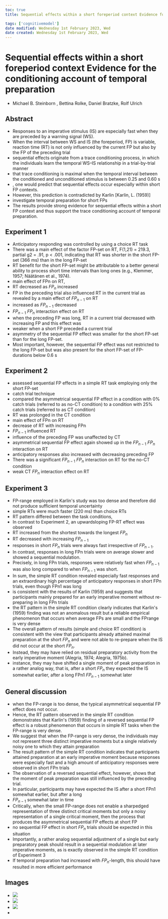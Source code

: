```yaml
---
toc: true
title: Sequential effects within a short foreperiod context Evidence for the conditioning account of temporal preparation

tags: ['cognitivemodel']
date modified: Wednesday 1st February 2023, Wed
date created: Wednesday 1st February 2023, Wed
---
```


# Sequential effects within a short foreperiod context Evidence for the conditioning account of temporal preparation
- Michael B. Steinborn , Bettina Rolke, Daniel Bratzke, Rolf Ulrich


## Abstract
- Responses to an imperative stimulus (IS) are especially fast when they are preceded by a warning signal (WS).
- When the interval between WS and IS (the foreperiod, FP) is variable, reaction time (RT) is not only influenced by the current FP but also by the FP of the preceding trial
- sequential effects originate from a trace conditioning process, in which the individuals learn the temporal WS–IS relationship in a trial-by-trial manner
- that trace conditioning is maximal when the temporal interval between the conditioned and unconditioned stimulus is between 0.25 and 0.60 s
- , one would predict that sequential effects occur especially within short FP contexts.
- However, this prediction is contradicted by Karlin [Karlin, L. (1959)]
- investigate temporal preparation for short FPs
- The results provide strong evidence for sequential effects within a short FP context and thus support the trace conditioning account of temporal preparation.

## Experiment 1
- Anticipatory responding was controlled by using a choice RT task
- There was a main effect of the factor FP-set on RT, F(1,21) = 219.3, partial g2 = .91, p < .001, indicating that RT was shorter in the short FP-set (366 ms) than in the long FP-set
- RT benefit for the short FP-set might be attributable to a better general ability to process short time intervals than long ones (e.g., Klemmer, 1957; Näätänen et al., 1974).
- main effect of FPn on RT,
- RT decreased as $FP_n$ increased
- FP in the preceding trial also influenced RT in the current trial as revealed by a main effect of $FP_{n-1}$ on RT
- increased as $FP_{n-1}$ decreased
- $FP_{n-1}$ $FP_n$ interaction effect on RT
- when the preceding FP was long, RT in a current trial decreased with increasing FP and this effect was
- weaker when a short FP preceded a current trial
- asymmetry of the sequential FP effect was smaller for the short FP-set than for the long FP-set.
- Most important, however, the sequential FP effect was not restricted to the long FP-set but was also present for the short FP-set of FP-durations below 0.6 s

## Experiment 2
- assessed sequential FP effects in a simple RT task employing only the short FP-set
- catch trial technique
- compared the asymmetrical sequential FP effect in a condition with 0% catch trials (referred to as no-CT condition) to a condition with 25% catch trials (referred to as CT condition)
- RT was prolonged in the CT condition
- main effect of FPn on RT
- decrease of RT with increasing FPn
- $FP_{n-1}$ influenced RT
- influence of the preceding FP was unaffected by CT
- asymmetrical sequential FP effect again showed up in the $FP_{n-1}$ $FP_n$ interaction on RT
- anticipatory responses also increased with decreasing preceding FP
- There was a significant $FP_{n-1}$ $FP_n$ interaction on RT for the no-CT condition
- weak CT $FP_n$ interaction effect on RT

## Experiment 3
- FP-range employed in Karlin's study was too dense and therefore did not produce sufficient temporal uncertainty
- simple RTs were much faster (220 ms) than choice RTs
- RT pattern differed between the task conditions,
- In contrast to Experiment 2, an upwardsloping FP-RT effect was observed
- RT increased from the shortest towards the longest $FP_n$
- RT decreased with increasing $FP_{n-1}$
- responses in short $FP_n$ trials were always fast irrespective of $FP_{n-1}$.
- In contrast, responses in long FPn trials were on average slower and showed a sequential modulation.
- Precisely, in long FPn trials, responses were relatively fast when $FP_{n-1}$ was also long compared to when $FP_{n-1}$ was short.
- In sum, the simple RT condition revealed especially fast responses and an extraordinary high percentage of anticipatory responses in short FPn trials, even though FPn1 was long
- is consistent with the results of Karlin (1959) and suggests that participants mainly prepared for an early imperative moment without re-preparing in long FPn trials
- the RT pattern in the simple RT condition clearly indicates that Karlin's (1959) finding was not an anomalous result but a reliable empirical phenomenon that occurs when average FPs are small and the FPrange is very dense
- The overall pattern of results (simple and choice RT condition) is consistent with the view that participants already attained maximal preparation at the short $FP_n$ and were not able to re-prepare when the IS did not occur at the short $FP_n$.
- Instead, they may have relied on residual preparatory activity from the early imperative moment (Alegria, 1974; Alegria, 1975b).
- instance, they may have shifted a single moment of peak preparation in a rather analog way, that is, after a short $FP_n$ they expected the IS somewhat earlier, after a long FPn1 $FP_{n-1}$ somewhat later

## General discussion
- when the FP-range is too dense, the typical asymmetrical sequential FP effect does not occur.
- Hence, the RT pattern observed in the simple RT condition demonstrates that Karlin's (1959) finding of a reversed sequential FP effect is a robust phenomenon that occurs in simple RT tasks when the FP-range is very dense.
- We suggest that when the FP-range is very dense, the individuals may not represent three distinct imperative moments but a single relatively noisy one to which they attain preparation
- The result pattern of the simple RT condition indicates that participants attained preparation at an early imperative moment because responses were especially fast and a high amount of anticipatory responses were observed in short FPn trials
- The observation of a reversed sequential effect, however, shows that the moment of peak preparation was still influenced by the preceding trial.
- In particular, participants may have expected the IS after a short FPn1 somewhat earlier, but after a long
- $FP_{n-1}$ somewhat later in time
- Critically, when the small FP-range does not enable a sharpedged representation of three distinct critical moments but only a noisy representation of a single critical moment, then the process that produces the asymmetrical sequential FP effects at short FP
- no sequential FP effect in short $FP_n$ trials should be expected in this situation
- Importantly, a rather analog sequential adjustment of a single but early preparatory peak should result in a sequential modulation at later imperative moments, as is exactly observed in the simple RT condition of Experiment 3
- If temporal preparation had increased with $FP_n$-length, this should have resulted in more efficient performance

## Images
- ![](../images/Pasted%20image%2020230201114737.png)
- ![](../images/Pasted%20image%2020230201114749.png)
- ![](../images/Pasted%20image%2020230201114757.png)
- 



